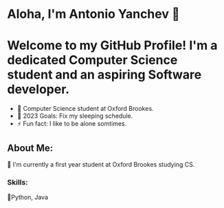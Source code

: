 # Aloha, I'm Antonio Yanchev 👋

<h1>
  Welcome to my GitHub Profile! I'm a dedicated Computer Science student and an aspiring Software developer.
</h1>

- 🌱 Computer Science student at Oxford Brookes.
- 🥅 2023 Goals: Fix my sleeping schedule.
- ⚡ Fun fact: I like to be alone somtimes.

## About Me:
👋 I'm currently a first year student at Oxford Brookes studying CS.
  
 ### Skills:
 :pushpin:Python, Java
